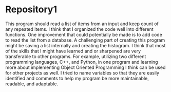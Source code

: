 # Repository1
This program should read a list of items from an input and keep count of any repeated items. I think that I organized the code well into different functions.
One improvement that could potentially be made is to add code to read the list from a database.
A challenging part of creating this program might be saving a list internally and creating the histogram.
I think that most of the skills that I might have learned and or sharpened are very transferable to other programs.
For example, utilizing two different programming languages, C++, and Python, in one program and learning more about implementing Object Oriented Programming I think can be used for other projects as well.
I tried to name variables so that they are easily identified and comments to help my program be more maintainable, readable, and adaptable.
